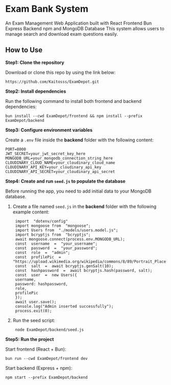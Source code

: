 
# Exam Bank System

An Exam Management Web Application built with React Frontend Bun Express Backend npm and MongoDB Database This system allows users to manage search and download exam questions easily.

## How to Use

**Step1: Clone the repository**

Download or clone this repo by using the link below:

    https://github.com/Kaitosss/ExamDepot.git

**Step2: Install dependencies**

Run the following command to install both frontend and backend dependencies:

    bun install --cwd ExamDepot/frontend && npm install --prefix ExamDepot/backend
    
**Step3: Configure environment variables**

Create a `.env` file inside the **backend** folder with the following content:

    PORT=8000
    JWT_SECRET=your_jwt_secret_key_here
    MONGODB_URL=your_mongodb_connection_string_here
    CLOUDINARY_CLOUD_NAME=your_cloudinary_cloud_name
    CLOUDINARY_API_KEY=your_cloudinary_api_key
    CLOUDINARY_API_SECRET=your_cloudinary_api_secret

**Step4: Create and run `seed.js` to populate the database**

Before running the app, you need to add initial data to your MongoDB database.

1. Create a file named `seed.js` in the **backend** folder with the following example content:


		import  "dotenv/config"
	    import mongoose from  "mongoose";
	    import Users from  "./models/users.model.js";
	    import bcryptjs from  "bcryptjs";
	    await mongoose.connect(process.env.MONGODB_URL);
	    const  username  =  "your_username";
	    const  password  =  "your_password";
	    const  role  =  "admin";
	    const  profilePic  =  "https://upload.wikimedia.org/wikipedia/commons/8/89/Portrait_Placeholder.png"
	    const  salt  =  await bcryptjs.genSalt(10);
	    const  hashpassword  =  await bcryptjs.hash(password, salt);
	    const  user  =  new Users({
	    username,
	    password: hashpassword,
	    role,
	    profilePic
	    });
	    await user.save();
	    console.log("Admin inserted successfully");
	    process.exit(0);

2. Run the seed script:

	    node ExamDepot/backend/seed.js
  
  
**Step5: Run the project**

 Start frontend (React + Bun):
 ```
bun run --cwd ExamDepot/frontend dev
```

Start backend (Express + npm):
```
npm start --prefix ExamDepot/backend
```

